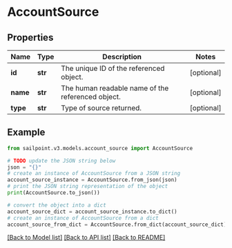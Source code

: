 # AccountSource


## Properties

Name | Type | Description | Notes
------------ | ------------- | ------------- | -------------
**id** | **str** | The unique ID of the referenced object. | [optional] 
**name** | **str** | The human readable name of the referenced object. | [optional] 
**type** | **str** | Type of source returned. | [optional] 

## Example

```python
from sailpoint.v3.models.account_source import AccountSource

# TODO update the JSON string below
json = "{}"
# create an instance of AccountSource from a JSON string
account_source_instance = AccountSource.from_json(json)
# print the JSON string representation of the object
print(AccountSource.to_json())

# convert the object into a dict
account_source_dict = account_source_instance.to_dict()
# create an instance of AccountSource from a dict
account_source_from_dict = AccountSource.from_dict(account_source_dict)
```
[[Back to Model list]](../README.md#documentation-for-models) [[Back to API list]](../README.md#documentation-for-api-endpoints) [[Back to README]](../README.md)


